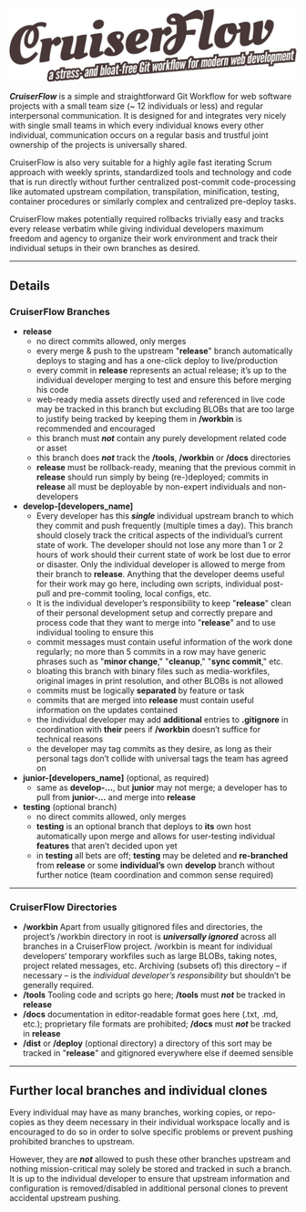 ![CruiserFlow Logo](CruiserFlow.png)

***CruiserFlow*** is a simple and straightforward Git Workflow for web software projects with a small team size (~ 12 individuals or less) and regular interpersonal communication. It is designed for and integrates very nicely with single small teams in which every individual knows every other individual, communication occurs on a regular basis and trustful joint ownership of the projects is universally shared.

CruiserFlow is also very suitable for a highly agile fast iterating Scrum approach with weekly sprints, standardized tools and technology and code that is run directly without further centralized post-commit code-processing like automated upstream compilation, transpilation, minification, testing, container procedures or similarly complex and centralized pre-deploy tasks.

CruiserFlow makes potentially required rollbacks trivially easy and tracks every release verbatim while giving individual developers maximum freedom and agency to organize their work environment and track their individual setups in their own branches as desired.

***

## Details

### **CruiserFlow** Branches

* **release**
    * no direct commits allowed, only merges
    * every merge & push to the upstream "**release**" branch automatically deploys to staging and has a one-click deploy to live/production
    * every commit in **release** represents an actual release; it’s up to the individual developer merging to test and ensure this before merging his code
    * web-ready media assets directly used and referenced in live code may be tracked in this branch but excluding BLOBs that are too large to justify being tracked by keeping them in **/workbin** is recommended and encouraged
    * this branch must **_not_** contain any purely development related code or asset
    * this branch does **_not_** track the **/tools**, **/workbin** or **/docs** directories
    * **release** must be rollback-ready, meaning that the previous commit in **release** should run simply by being (re-)deployed; commits in **release** all must be deployable by non-expert individuals and non-developers
* **develop-[developers_name]**
    * Every developer has this **_single_** individual upstream branch to which they commit and push frequently (multiple times a day). This branch should closely track the critical aspects of the individual’s current state of work. The developer should not lose any more than 1 or 2 hours of work should their current state of work be lost due to error or disaster. Only the individual developer is allowed to merge from their branch to **release**. Anything that the developer deems useful for their work may go here, including own scripts, individual post-pull and pre-commit tooling, local configs, etc.
    * It is the individual developer’s responsibility to keep "**release**" clean of their personal development setup and correctly prepare and process code that they want to merge into "**release**" and to use individual tooling to ensure this
    * commit messages must contain useful information of the work done regularly; no more than 5 commits in a row may have generic phrases such as "**minor change**," "**cleanup**," "**sync commit**," etc.
    * bloating this branch with binary files such as media-workfiles, original images in print resolution, and other BLOBs is not allowed
    * commits must be logically **separated** by feature or task
    * commits that are merged into **release** must contain useful information on the updates contained
    * the individual developer may add **additional** entries to **.gitignore** in coordination with **their** peers if **/workbin** doesn’t suffice for technical reasons
    * the developer may tag commits as they desire, as long as their personal tags don’t collide with universal tags the team has agreed on
* **junior-[developers_name]** (optional, as required)
    * same as **develop-…**, but **junior** may not merge; a developer has to pull from **junior-…** and merge into **release**
* **testing** (optional branch)
    * no direct commits allowed, only merges
    * **testing** is an optional branch that deploys to **its** own host automatically upon merge and allows for user-testing individual **features** that aren’t decided upon yet
    * in **testing** all bets are off; **testing** may be deleted and **re-branched** from **release** or some **individual’s** own **develop** branch without further notice (team coordination and common sense required)

***

### **CruiserFlow** Directories

* **/workbin**
    Apart from usually gitignored files and directories, the project’s /workbin directory in root is **_universally ignored_** across all branches in a CruiserFlow project. /workbin is meant for individual developers‘ temporary workfiles such as large BLOBs, taking notes, project related messages, etc. Archiving (subsets of) this directory – if necessary – is the *individual developer’s responsibility* but shouldn’t be generally required.
* **/tools**
    Tooling code and scripts go here; **/tools** must **_not_** be tracked in **release**
* **/docs**
    documentation in editor-readable format goes here (.txt, .md, etc.); proprietary file formats are prohibited; **/docs** must **_not_** be tracked in **release**
* **/dist** or **/deploy** (optional directory) a directory of this sort may be tracked in "**release**" and gitignored everywhere else if deemed sensible

***

## Further local branches and individual clones

Every individual may have as many branches, working copies, or repo-copies as they deem necessary in their individual workspace locally and is encouraged to do so in order to solve specific problems or prevent pushing prohibited branches to upstream.

However, they are **_not_** allowed to push these other branches upstream and nothing mission-critical may solely be stored and tracked in such a branch. It is up to the individual developer to ensure that upstream information and configuration is removed/disabled in additional personal clones to prevent accidental upstream pushing.
